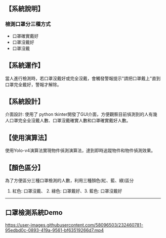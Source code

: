 ## 【系統說明】
### 檢測口罩分三種方式
  * 口罩確實戴好
  * 口罩沒戴好 
  * 口罩沒戴

## 【系統運作】

當人進行檢測時，若口罩沒戴好或完全沒戴，會觸發警報提示"請把口罩戴上"直到口罩完全戴好，警報才解除。

## 【系統設計】
介面設計: 使用了 python tkinter開發了GUI介面，方便觀察目前偵測到的人有幾人口罩完全全沒戴人數、口罩沒戴確實人數和口罩確實戴好人數。

## 【使用演算法】
使用Yolo-v4演算法實現物件偵測演算法，達到即時追蹤物件和物件偵測效果。

## 【顏色區分】
為了方便區分三種口罩檢測的人數，利用三種顏色(紅、藍、綠)區分
1. 紅色: 口罩沒戴、 2. 綠色: 口罩戴好、3. 藍色:  口罩沒戴好





___




## 口罩檢測系統Demo


https://user-images.githubusercontent.com/58096503/232460781-95edbd0c-0893-419a-9561-bf63519266d7.mp4
